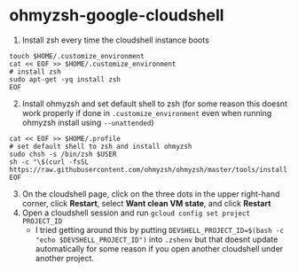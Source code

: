 # ohmyzsh-google-cloudshell

1. Install zsh every time the cloudshell instance boots
```
touch $HOME/.customize_environment
cat << EOF >> $HOME/.customize_environment
# install zsh
sudo apt-get -yq install zsh
EOF
```
2. Install ohmyzsh and set default shell to zsh (for some reason this doesnt work properly if done in `.customize_environment` even when running ohmyzsh install using `--unattended`)
```
cat << EOF >> $HOME/.profile
# set default shell to zsh and install ohmyzsh
sudo chsh -s /bin/zsh $USER
sh -c "\$(curl -fsSL https://raw.githubusercontent.com/ohmyzsh/ohmyzsh/master/tools/install.sh)"
EOF
```
3. On the cloudshell page, click on the three dots in the upper right-hand corner, click **Restart**, select **Want clean VM state**, and click **Restart**
4. Open a cloudshell session and run `gcloud config set project PROJECT_ID`
    * I tried getting around this by putting `DEVSHELL_PROJECT_ID=$(bash -c "echo $DEVSHELL_PROJECT_ID")` into `.zshenv` but that doesnt update automatically for some reason if you open another cloudshell under another project.
